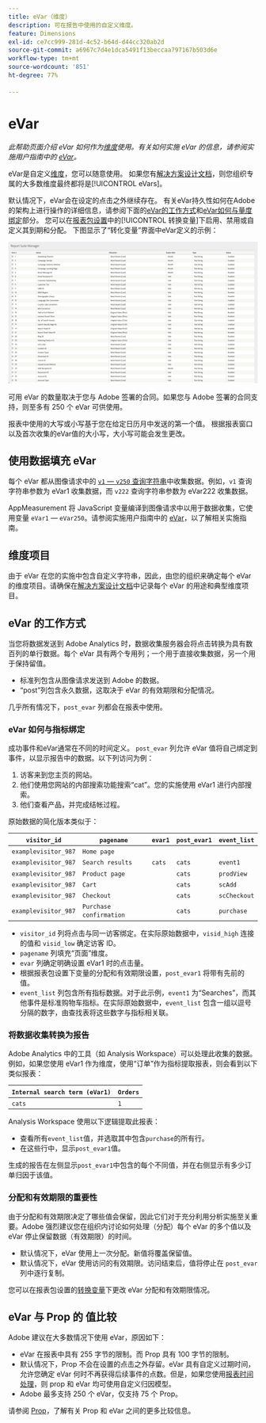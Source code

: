 ```yaml
---
title: eVar（维度）
description: 可在报告中使用的自定义维度。
feature: Dimensions
exl-id: ce7cc999-281d-4c52-b64d-d44cc320ab2d
source-git-commit: a6967c7d4e1dca5491f13beccaa797167b503d6e
workflow-type: tm+mt
source-wordcount: '851'
ht-degree: 77%

---
```


# eVar

*此帮助页面介绍 eVar 如何作为[维度](overview.md)使用。有关如何实施 eVar 的信息，请参阅实施用户指南中的 [eVar](/help/implement/vars/page-vars/evar.md)。*

eVar是自定义[维度](overview.md)，您可以随意使用。 如果您有[解决方案设计文档](/help/implement/prepare/solution-design.md)，则您组织专属的大多数维度最终都将是[!UICONTROL eVars]。

默认情况下，eVar会在设定的点击之外继续存在。 有关eVar持久性如何在Adobe的架构上进行操作的详细信息，请参阅下面的[eVar的工作方式](#how-evars-work)和[eVar如何与量度绑定](#how-evars-tie-to-metrics)部分。 您可以在[报表包设置](/help/admin/tools/manage-rs/edit-settings/conversion-var-admin/conversion-var-admin.md)中的[!UICONTROL 转换变量]下启用、禁用或自定义其到期和分配。 下图显示了“转化变量”界面中eVar定义的示例：

![Evar 示例](assets/evars-sample.png)

可用 eVar 的数量取决于您与 Adobe 签署的合同。如果您与 Adobe 签署的合同支持，则至多有 250 个 eVar 可供使用。

报表中使用的大写或小写基于您在给定日历月中发送的第一个值。 根据报表窗口以及首次收集的eVar值的大小写，大小写可能会发生更改。

## 使用数据填充 eVar

每个 eVar 都从图像请求中的 [`v1` — `v250` 查询字符串](/help/implement/validate/query-parameters.md)中收集数据。例如，`v1` 查询字符串参数为 eVar1 收集数据，而 `v222` 查询字符串参数为 eVar222 收集数据。

AppMeasurement 将 JavaScript 变量编译到图像请求中以用于数据收集，它使用变量 `eVar1` — `eVar250`。请参阅实施用户指南中的 [eVar](/help/implement/vars/page-vars/evar.md)，以了解相关实施指南。

## 维度项目

由于 eVar 在您的实施中包含自定义字符串，因此，由您的组织来确定每个 eVar 的维度项目。请确保在[解决方案设计文档](/help/implement/prepare/solution-design.md)中记录每个 eVar 的用途和典型维度项目。

## eVar 的工作方式

当您将数据发送到 Adobe Analytics 时，数据收集服务器会将点击转换为具有数百列的单行数据。每个 eVar 具有两个专用列；一个用于直接收集数据，另一个用于保持留值。

* 标准列包含从图像请求发送到 Adobe 的数据。
* “post”列包含永久数据，这取决于 eVar 的有效期限和分配情况。

几乎所有情况下，`post_evar` 列都会在报表中使用。

### eVar 如何与指标绑定

成功事件和eVar通常在不同的时间定义。 `post_evar` 列允许 eVar 值将自己绑定到事件，以显示报告中的数据。以下列访问为例：

1. 访客来到您主页的网站。
2. 他们使用您网站的内部搜索功能搜索“cat”。您的实施使用 eVar1 进行内部搜索。
3. 他们查看产品，并完成结帐过程。

原始数据的简化版本类似于：

| `visitor_id` | `pagename` | `evar1` | `post_evar1` | `event_list` |
| --- | --- | --- | --- | --- |
| `examplevisitor_987` | `Home page` | | | |
| `examplevisitor_987` | `Search results` | `cats` | `cats` | `event1` |
| `examplevisitor_987` | `Product page` | | `cats` | `prodView` |
| `examplevisitor_987` | `Cart` | | `cats` | `scAdd` |
| `examplevisitor_987` | `Checkout` | | `cats` | `scCheckout` |
| `examplevisitor_987` | `Purchase confirmation` | | `cats` | `purchase` |

* `visitor_id` 列将点击与同一访客绑定。在实际原始数据中，`visid_high` 连接的值和 `visid_low` 确定访客 ID。
* `pagename` 列填充“页面”维度。
* `evar` 列确定明确设置 eVar1 时的点击量。
* 根据报表包设置下变量的分配和有效期限设置，`post_evar1` 将带有先前的值。
* `event_list` 列包含所有指标数据。对于此示例，`event1` 为“Searches”，而其他事件是标准购物车指标。在实际原始数据中，`event_list` 包含一组以逗号分隔的数字，由查找表将这些数字与指标相关联。

### 将数据收集转换为报告

Adobe Analytics 中的工具（如 Analysis Workspace）可以处理此收集的数据。例如，如果您使用 eVar1 作为维度，使用“订单”作为指标提取报表，则会看到以下类似报表：

| `Internal search term (eVar1)` | `Orders` |
| --- | --- |
| `cats` | `1` |

Analysis Workspace 使用以下逻辑提取此报表：

* 查看所有`event_list`值，并选取其中包含`purchase`的所有行。
* 在这些行中，显示`post_evar1`值。

生成的报告在左侧显示`post_evar1`中包含的每个不同值，并在右侧显示有多少订单归因于该值。

### 分配和有效期限的重要性

由于分配和有效期限决定了哪些值会保留，因此它们对于充分利用分析实施至关重要。Adobe 强烈建议您在组织内讨论如何处理（分配）每个 eVar 的多个值以及 eVar 停止保留数据（有效期限）的时间。

* 默认情况下，eVar 使用上一次分配。新值将覆盖保留值。
* 默认情况下，eVar 使用访问的有效期限。访问结束后，值将停止在 `post_evar` 列中逐行复制。

您可以在报表包设置的[转换变量](/help/admin/tools/manage-rs/edit-settings/conversion-var-admin/conversion-var-admin.md)下更改 eVar 分配和有效期限情况。

## eVar 与 Prop 的 值比较

Adobe 建议在大多数情况下使用 eVar，原因如下：

* eVar 在报表中具有 255 字节的限制。而 Prop 具有 100 字节的限制。
* 默认情况下，Prop 不会在设置的点击之外存留。eVar 具有自定义过期时间，允许您确定 eVar 何时不再获得后续事件的点数。但是，如果您使用[报表时间处理](/help/components/vrs/vrs-report-time-processing.md)，则 prop 和 eVar 均可使用自定义归因模型。
* Adobe 最多支持 250 个 eVar，仅支持 75 个 Prop。

请参阅 [Prop](prop.md)，了解有关 Prop 和 eVar 之间的更多比较信息。
